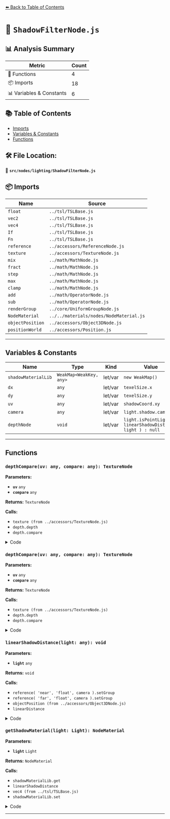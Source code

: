 [⬅️ Back to Table of Contents](../../../index.md)

# 📄 `ShadowFilterNode.js`

## 📊 Analysis Summary

| Metric | Count |
|--------|-------|
| 🔧 Functions | 4 |
| 📦 Imports | 18 |
| 📊 Variables & Constants | 6 |

## 📚 Table of Contents

- [Imports](#imports)
- [Variables & Constants](#variables-constants)
- [Functions](#functions)

## 🛠️ File Location:
📂 **`src/nodes/lighting/ShadowFilterNode.js`**

## 📦 Imports

| Name | Source |
|------|--------|
| `float` | `../tsl/TSLBase.js` |
| `vec2` | `../tsl/TSLBase.js` |
| `vec4` | `../tsl/TSLBase.js` |
| `If` | `../tsl/TSLBase.js` |
| `Fn` | `../tsl/TSLBase.js` |
| `reference` | `../accessors/ReferenceNode.js` |
| `texture` | `../accessors/TextureNode.js` |
| `mix` | `../math/MathNode.js` |
| `fract` | `../math/MathNode.js` |
| `step` | `../math/MathNode.js` |
| `max` | `../math/MathNode.js` |
| `clamp` | `../math/MathNode.js` |
| `add` | `../math/OperatorNode.js` |
| `sub` | `../math/OperatorNode.js` |
| `renderGroup` | `../core/UniformGroupNode.js` |
| `NodeMaterial` | `../../materials/nodes/NodeMaterial.js` |
| `objectPosition` | `../accessors/Object3DNode.js` |
| `positionWorld` | `../accessors/Position.js` |


---

## Variables & Constants

| Name | Type | Kind | Value | Exported |
|------|------|------|-------|----------|
| `shadowMaterialLib` | `WeakMap<WeakKey, any>` | let/var | `new WeakMap()` | ✗ |
| `dx` | `any` | let/var | `texelSize.x` | ✗ |
| `dy` | `any` | let/var | `texelSize.y` | ✗ |
| `uv` | `any` | let/var | `shadowCoord.xy` | ✗ |
| `camera` | `any` | let/var | `light.shadow.camera` | ✗ |
| `depthNode` | `void` | let/var | `light.isPointLight ? linearShadowDistance( light ) : null` | ✗ |


---

## Functions

### `depthCompare(uv: any, compare: any): TextureNode`

**Parameters:**

- **`uv`** `any`
- **`compare`** `any`

**Returns:** `TextureNode`

**Calls:**

- `texture (from ../accessors/TextureNode.js)`
- `depth.depth`
- `depth.compare`

<details><summary>Code</summary>

```typescript
( uv, compare ) => {

		let depth = texture( depthTexture, uv );

		if ( depthTexture.isArrayTexture ) {

			depth = depth.depth( depthLayer );

		}

		return depth.compare( compare );

	}
```
</details>

### `depthCompare(uv: any, compare: any): TextureNode`

**Parameters:**

- **`uv`** `any`
- **`compare`** `any`

**Returns:** `TextureNode`

**Calls:**

- `texture (from ../accessors/TextureNode.js)`
- `depth.depth`
- `depth.compare`

<details><summary>Code</summary>

```typescript
( uv, compare ) => {

		let depth = texture( depthTexture, uv );

		if ( depthTexture.isArrayTexture ) {

			depth = depth.depth( depthLayer );

		}

		return depth.compare( compare );

	}
```
</details>

### `linearShadowDistance(light: any): void`

**Parameters:**

- **`light`** `any`

**Returns:** `void`

**Calls:**

- `reference( 'near', 'float', camera ).setGroup`
- `reference( 'far', 'float', camera ).setGroup`
- `objectPosition (from ../accessors/Object3DNode.js)`
- `linearDistance`

<details><summary>Code</summary>

```typescript
( light ) => {

	const camera = light.shadow.camera;

	const nearDistance = reference( 'near', 'float', camera ).setGroup( renderGroup );
	const farDistance = reference( 'far', 'float', camera ).setGroup( renderGroup );

	const referencePosition = objectPosition( light );

	return linearDistance( referencePosition, nearDistance, farDistance );

}
```
</details>

### `getShadowMaterial(light: Light): NodeMaterial`

**Parameters:**

- **`light`** `Light`

**Returns:** `NodeMaterial`

**Calls:**

- `shadowMaterialLib.get`
- `linearShadowDistance`
- `vec4 (from ../tsl/TSLBase.js)`
- `shadowMaterialLib.set`

<details><summary>Code</summary>

```typescript
( light ) => {

	let material = shadowMaterialLib.get( light );

	if ( material === undefined ) {

		const depthNode = light.isPointLight ? linearShadowDistance( light ) : null;

		material = new NodeMaterial();
		material.colorNode = vec4( 0, 0, 0, 1 );
		material.depthNode = depthNode;
		material.isShadowPassMaterial = true; // Use to avoid other overrideMaterial override material.colorNode unintentionally when using material.shadowNode
		material.name = 'ShadowMaterial';
		material.fog = false;

		shadowMaterialLib.set( light, material );

	}

	return material;

}
```
</details>


---